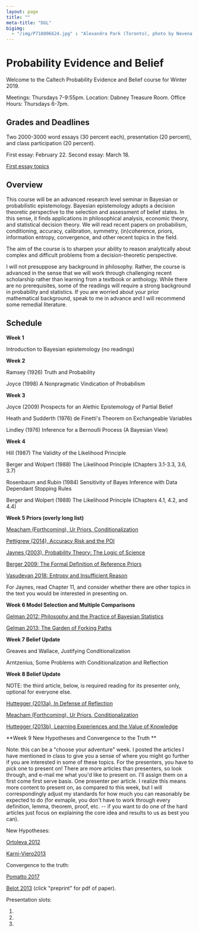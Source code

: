 ```yaml
---
layout: page 
title: ""
meta-title: "DGL"
bigimg:
  - "/img/P718006624.jpg" : "Alexandra Park (Toronto), photo by Nevena Novakovic (2017)"
---
```


# Probability Evidence and Belief 

Welcome to the Caltech Probability Evidence and Belief course for Winter 2019. 

Meetings: Thursdays 7-9:55pm. 
Location: Dabney Treasure Room.
Office Hours: Thursdays 6-7pm. 

## Grades and Deadlines 

Two 2000-3000 word essays (30 percent each), presentation (20 percent), and class participation (20 percent).

First essay: February 22. Second essay: March 18.

[First essay topics](peb19/essay1.md)

## Overview 

This course will be an advanced research level seminar in Bayesian or probabilistic epistemology. Bayesian epistemology adopts a decision theoretic perspective to the selection and assessment of belief states. In this sense, it finds applications in philosophical analysis, economic theory, and statistical decision theory. We will read recent papers on probabilism, conditioning, accuracy, calibration, symmetry, (in)coherence, priors, information entropy, convergence, and other recent topics in the field.

The aim of the course is to sharpen your ability to reason analytically about complex and difficult problems from a decision-theoretic perspective. 

I will not presuppose any background in philosophy. Rather, the course is advanced in the sense that we will work through challenging recent scholarship rather than learning from a textbook or anthology. While there are no prerequisites, some of the readings will require a strong background in probability and statistics. If you are worried about your prior mathematical background, speak to me in advance and I will recommend some remedial literature. 

## Schedule 

**Week 1**

Introduction to Bayesian epistemology (no readings) 


**Week 2**

Ramsey (1926) Truth and Probability 

Joyce (1998) A Nonpragmatic Vindication of Probabilism


**Week 3**

Joyce (2009) Prospects for an Alethic Epistemology of Partial Belief 

Heath and Sudderth (1976) de Finetti's Theorem on Exchangeable Variables

Lindley (1976) Inference for a Bernoulli Process (A Bayesian View)


**Week 4**

Hill (1987) The Validity of the Likelihood Principle 

Berger and Wolpert (1988) The Likelihood Principle (Chapters 3.1-3.3, 3.6, 3.7)

Rosenbaum and Rubin (1984) Sensitivity of Bayes Inference with Data Dependant Stopping Rules 

Berger and Wolpert (1988) The Likelihood Principle (Chapters 4.1, 4.2, and 4.4)

**Week 5 Priors (overly long list)**

[Meacham (Forthcoming), Ur Priors, Conditionalization](https://philpapers.org/archive/MEAUCA.pdf)

[Pettigrew (2014), Accuracy Risk and the POI](https://drive.google.com/file/d/0B-Gzj6gcSXKrU0hONEJhd09Fb2c/view)

[Jaynes (2003), Probability Theory: The Logic of Science](http://www.med.mcgill.ca/epidemiology/hanley/bios601/GaussianModel/JaynesProbabilityTheory.pdf)

[Berger 2009: The Formal Definition of Reference Priors](https://arxiv.org/pdf/0904.0156.pdf)

[Vasudevan 2018: Entropy and Insufficient Reason](peb19/vasudevan.pdf)

For Jaynes, read Chapter 11, and consider whether there are other topics in the text you would be interested in presenting on. 

**Week 6 Model Selection and Multiple Comparisons**

[Gelman 2012: Philosophy and the Practice of Bayesian Statistics](http://www.stat.columbia.edu/~gelman/research/published/philosophy.pdf)

[Gelman 2013: The Garden of Forking Paths](http://www.stat.columbia.edu/~gelman/research/unpublished/p_hacking.pdf)

**Week 7 Belief Update** 

Greaves and Wallace, Justifying Conditionalization 

Arntzenius, Some Problems with Conditionalization and Reflection 

**Week 8 Belief Update** 

NOTE: the third article, below, is required reading for its presenter only, optional for everyone else. 

[Huttegger (2013a), In Defense of Reflection](https://faculty.sites.uci.edu/shuttegg/files/2011/03/HutteggerReflection.pdf)

[Meacham (Forthcoming), Ur Priors, Conditionalization](https://philpapers.org/archive/MEAUCA.pdf)

[Huttegger (2013b), Learning Experiences and the Value of Knowledge](https://faculty.sites.uci.edu/shuttegg/files/2011/03/HutteggerVOK2014.pdf)

**Week 9 New Hypotheses and Convergence to the Truth ** 

Note: this can be a "choose your adventure" week. I posted the articles I have mentioned in class to give you a sense of where you might go further if you are interested in some of these topics. For the presenters, you have to pick one to present on! There are more articles than presenters, so look through, and e-mail me what you'd like to present on. I'll assign them on a first come first serve basis. One presenter per article. I realize this means more content to present on, as compared to this week, but I will correspondingly adjust my standards for how much you can reasonably be expected to do (for exmaple, you don't have to work through every definition, lemma, theorem, proof, etc. -- if you want to do one of the hard articles just focus on explaining the core idea and results to us as best you can). 

New Hypotheses: 

[Ortoleva 2012](http://pietroortoleva.com/papers/Ortoleva_HTModel.pdf)

[Karni-Viero2013](http://www.ma.huji.ac.il/~yulia_g/Edi%20Karni%20awareness_aer-second%20revision.pdf)

Convergence to the truth:

[Pomatto 2017](http://www.its.caltech.edu/~lpomatto/an_axiomatic_theory.pdf)

[Belot 2013](https://sites.google.com/site/gordonbelot/home/papers-etc/bayesian-orgulity) (click "preprint" for pdf of paper). 

Presentation slots:

1) 

2)  

3) 

